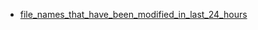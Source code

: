 - [file_names_that_have_been_modified_in_last_24_hours](file_names_that_have_been_modified_in_last_24_hours/README.md)
